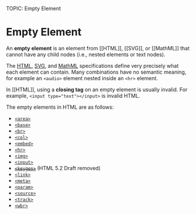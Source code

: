 TOPIC: Empty Element

# Empty Element

An **empty element** is an element from [[HTML]], [[SVG]], or [[MathML]] that cannot have any child nodes
(i.e., nested elements or text nodes).

The [HTML](https://html.spec.whatwg.org/multipage/),
[SVG](https://www.w3.org/TR/SVG2/), and
[MathML](https://www.w3.org/TR/MathML3/) specifications define very precisely what each
element can contain. Many combinations have no semantic meaning, for example an `<audio>`
element nested inside an `<hr>` element.

In [[HTML]], using a **closing tag** on an empty element is usually invalid. For example,
`<input type="text"></input>` is invalid HTML.

The empty elements in HTML are as follows:

- [`<area>`](/en/webfrontend/<area>)
- [`<base>`](/en/webfrontend/<base>)
- [`<br>`](/en/webfrontend/<br>)
- [`<col>`](/en/webfrontend/<col>)
- [`<embed>`](/en/webfrontend/<embed>)
- [`<hr>`](/en/webfrontend/<hr>)
- [`<img>`](/en/webfrontend/<img>)
- [`<input>`](/en/webfrontend/<input>)
- ~~[`<keygen>`](/en/webfrontend/<keygen>)~~ (HTML 5.2 Draft removed)
- [`<link>`](/en/webfrontend/<link>)
- [`<meta>`](/en/webfrontend/<meta>)
- [`<param>`](/en/webfrontend/<param>)
- [`<source>`](/en/webfrontend/<source>)
- [`<track>`](/en/webfrontend/<track>)
- [`<wbr>`](/en/webfrontend/<wbr>)
